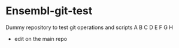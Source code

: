 Ensembl-git-test
================

Dummy repository to test git operations and scripts
A
B
C
D
E
F
G
H

- edit on the main repo
